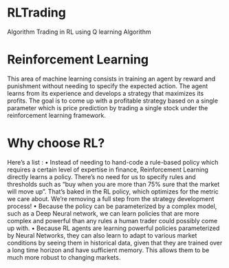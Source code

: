 # RLTrading
Algorithm Trading in RL using Q learning Algorithm

# Reinforcement Learning
This area of machine learning consists in training an agent by reward and punishment without needing to
specify the expected action. The agent learns from its experience and develops a strategy that maximizes its
profits. The goal is to come up with a profitable strategy based on a single parameter which is price prediction
by trading a single stock under the reinforcement learning framework.

# Why choose RL?
Here’s a list :
• Instead of needing to hand-code a rule-based policy which requires a certain level of expertise in finance,
Reinforcement Learning directly learns a policy. There’s no need for us to specify rules and thresholds
such as “buy when you are more than 75% sure that the market will move up”. That’s baked in the
RL policy, which optimizes for the metric we care about. We’re removing a full step from the strategy
development process!
• Because the policy can be parameterized by a complex model, such as a Deep Neural network, we can
learn policies that are more complex and powerful than any rules a human trader could possibly come up
with.
• Because RL agents are learning powerful policies parameterized by Neural Networks, they can also learn
to adapt to various market conditions by seeing them in historical data, given that they are trained over
a long time horizon and have sufficient memory. This allows them to be much more robust to changing
markets.
